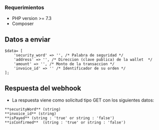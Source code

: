 ### Requerimientos

- PHP version >= 7.3
- Composer

## Datos a enviar

```
$data= [
    'security_word' => '', /* Palabra de seguridad */
    'address' => '', /* Direccion (clave publica) de la wallet  */
    'amount' => '', /* Monto de la transaccion */
    'invoice_id' => '' /* Identificador de su orden */
];

```


## Respuesta del webhook

- La respuesta viene como solicitud tipo GET con los siguientes datos:

```
**securityWord** (string)
**invoice_id** (string)
**isPayed** (string : 'true' or string : 'false')
**isConfirmed**  (string : 'true' or string : 'false')

```